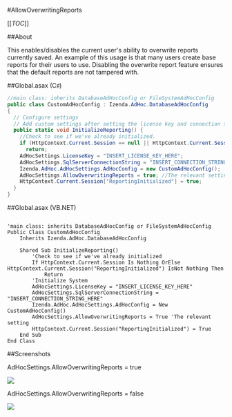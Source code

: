 #AllowOverwritingReports

[[_TOC_]]

##About

This enables/disables the current user's ability to overwrite reports currently saved. An example of this usage is that many users create base reports for their users to use. Disabling the overwrite report feature ensures that the default reports are not tampered with.

##Global.asax (C♯)

```csharp
//main class: inherits DatabaseAdHocConfig or FileSystemAdHocConfig
public class CustomAdHocConfig : Izenda.AdHoc.DatabaseAdHocConfig
{
  // Configure settings
  // Add custom settings after setting the license key and connection string by overriding the ConfigureSettings() method
  public static void InitializeReporting() {
    //Check to see if we've already initialized.
    if (HttpContext.Current.Session == null || HttpContext.Current.Session["ReportingInitialized"] != null)
      return;
    AdHocSettings.LicenseKey = "INSERT_LICENSE_KEY_HERE";
    AdHocSettings.SqlServerConnectionString = "INSERT_CONNECTION_STRING_HERE";
    Izenda.AdHoc.AdHocSettings.AdHocConfig = new CustomAdHocConfig();
    AdHocSettings.AllowOverwritingReports = true; //The relevant setting
    HttpContext.Current.Session["ReportingInitialized"] = true;
  }
}
```

##Global.asax (VB.NET)

```visualbasic

'main class: inherits DatabaseAdHocConfig or FileSystemAdHocConfig
Public Class CustomAdHocConfig
    Inherits Izenda.AdHoc.DatabaseAdHocConfig

    Shared Sub InitializeReporting()
        'Check to see if we've already initialized
        If HttpContext.Current.Session Is Nothing OrElse HttpContext.Current.Session("ReportingInitialized") IsNot Nothing Then
            Return
        'Initialize System
        AdHocSettings.LicenseKey = "INSERT_LICENSE_KEY_HERE"
        AdHocSettings.SqlServerConnectionString = "INSERT_CONNECTION_STRING_HERE"
        Izenda.AdHoc.AdHocSettings.AdHocConfig = New CustomAdHocConfig()
        AdHocSettings.AllowOverwritingReports = True 'The relevant setting
        HttpContext.Current.Session("ReportingInitialized") = True
    End Sub
End Class
```

##Screenshots

AdHocSettings.AllowOverwritingReports = true

![](http://wiki.izenda.us/API/CodeSamples/AllowOverwritingReports/allowoverwritingreports_true.PNG)

AdHocSettings.AllowOverwritingReports = false

![](http://wiki.izenda.us/API/CodeSamples/AllowOverwritingReports/allowoverwritingreports_false.PNG)